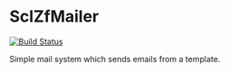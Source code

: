SclZfMailer
===========

[![Build Status](https://travis-ci.org/SCLInternet/SclZfMailer.png?branch=master)](https://travis-ci.org/SCLInternet/SclZfMailer)

Simple mail system which sends emails from a template.
